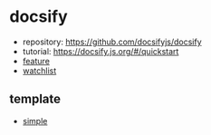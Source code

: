# docsify

- repository: https://github.com/docsifyjs/docsify
- tutorial: https://docsify.js.org/#/quickstart
- [feature](/blog/docsify/feature.md)
- [watchlist](/blog/docsify/watchlist.md)

## template

- [simple](/blog/docsify/template/simple/README.md)
